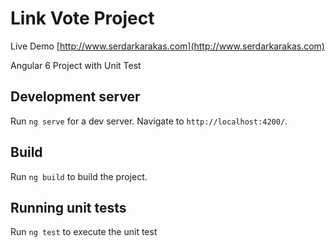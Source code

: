 # Link Vote Project

Live Demo [http://www.serdarkarakas.com](http://www.serdarkarakas.com)

Angular 6 Project with Unit Test

## Development server

Run `ng serve` for a dev server. Navigate to `http://localhost:4200/`. 

## Build

Run `ng build` to build the project. 

## Running unit tests

Run `ng test` to execute the unit test

